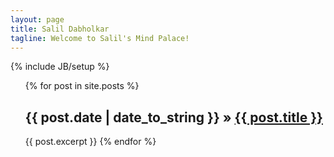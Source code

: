 ```yaml
---
layout: page
title: Salil Dabholkar
tagline: Welcome to Salil's Mind Palace!
---
```

{% include JB/setup %}

<ul class="posts">
  {% for post in site.posts %}
    <h2><span>{{ post.date | date_to_string }}</span> &raquo; <a href="{{ BASE_PATH }}{{ post.url }}">{{ post.title }}</a></h2>
	{{ post.excerpt }}
  {% endfor %}
</ul>